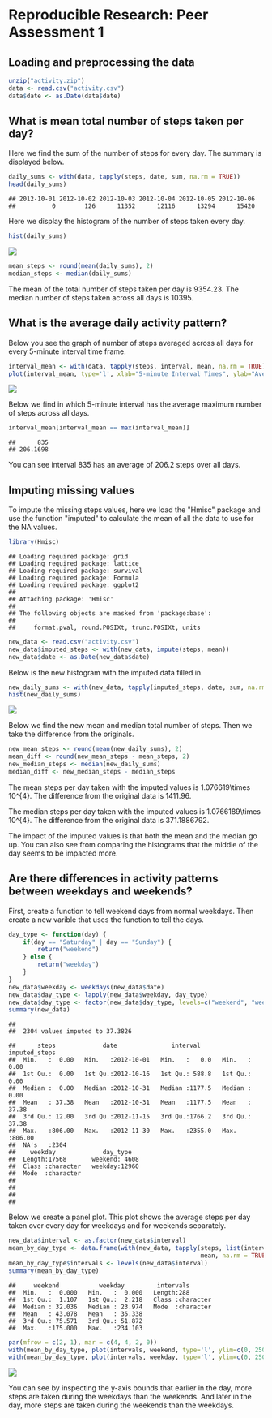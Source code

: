 # Reproducible Research: Peer Assessment 1


## Loading and preprocessing the data

```r
unzip("activity.zip")
data <- read.csv("activity.csv")
data$date <- as.Date(data$date)
```


## What is mean total number of steps taken per day?

Here we find the sum of the number of steps for every day.  The summary is displayed below.

```r
daily_sums <- with(data, tapply(steps, date, sum, na.rm = TRUE))
head(daily_sums)
```

```
## 2012-10-01 2012-10-02 2012-10-03 2012-10-04 2012-10-05 2012-10-06 
##          0        126      11352      12116      13294      15420
```
Here we display the histogram of the number of steps taken every day.

```r
hist(daily_sums)
```

![](PA1_template_files/figure-html/unnamed-chunk-3-1.png) 

```r
mean_steps <- round(mean(daily_sums), 2)
median_steps <- median(daily_sums)
```
The mean of the total number of steps taken per day is 9354.23. The median number of steps taken across all days is 10395.

## What is the average daily activity pattern?
Below you see the graph of number of steps averaged across all days for every 5-minute interval time frame.

```r
interval_mean <- with(data, tapply(steps, interval, mean, na.rm = TRUE))
plot(interval_mean, type='l', xlab="5-minute Interval Times", ylab="Average Number of Steps")
```

![](PA1_template_files/figure-html/unnamed-chunk-5-1.png) 
  
Below we find in which 5-minute interval has the average maximum number of steps across all days.

```r
interval_mean[interval_mean == max(interval_mean)]
```

```
##      835 
## 206.1698
```
You can see interval 835 has an average of 206.2 steps over all days.


## Imputing missing values
To impute the missing steps values, here we load the "Hmisc" package and use the function "imputed" to calculate the mean of all the data to use for the NA values.


```r
library(Hmisc)
```

```
## Loading required package: grid
## Loading required package: lattice
## Loading required package: survival
## Loading required package: Formula
## Loading required package: ggplot2
## 
## Attaching package: 'Hmisc'
## 
## The following objects are masked from 'package:base':
## 
##     format.pval, round.POSIXt, trunc.POSIXt, units
```

```r
new_data <- read.csv("activity.csv")
new_data$imputed_steps <- with(new_data, impute(steps, mean))
new_data$date <- as.Date(new_data$date)
```

Below is the new histogram with the imputed data filled in.

```r
new_daily_sums <- with(new_data, tapply(imputed_steps, date, sum, na.rm = TRUE))
hist(new_daily_sums)
```

![](PA1_template_files/figure-html/unnamed-chunk-8-1.png) 

Below we find the new mean and median total number of steps. Then we take the difference from the originals.

```r
new_mean_steps <- round(mean(new_daily_sums), 2)
mean_diff <- round(new_mean_steps - mean_steps, 2)
new_median_steps <- median(new_daily_sums)
median_diff <- new_median_steps - median_steps
```

The mean steps per day taken with the imputed values is 1.076619\times 10^{4}. The difference from the original data is 1411.96.  

The median steps per day taken with the imputed values is 1.0766189\times 10^{4}. The difference from the original data is 371.1886792.  

The impact of the imputed values is that both the mean and the median go up. You can also see from comparing the histograms that the middle of the day seems to be impacted more.

## Are there differences in activity patterns between weekdays and weekends?

First, create a function to tell weekend days from normal weekdays.  Then create a new varible that uses the function to tell the days.

```r
day_type <- function(day) {
    if(day == "Saturday" | day == "Sunday") {
        return("weekend")
    } else {
        return("weekday")
    }
}
new_data$weekday <- weekdays(new_data$date)
new_data$day_type <- lapply(new_data$weekday, day_type)
new_data$day_type <- factor(new_data$day_type, levels=c("weekend", "weekday"))
summary(new_data)
```

```
## 
##  2304 values imputed to 37.3826
```

```
##      steps             date               interval      imputed_steps   
##  Min.   :  0.00   Min.   :2012-10-01   Min.   :   0.0   Min.   :  0.00  
##  1st Qu.:  0.00   1st Qu.:2012-10-16   1st Qu.: 588.8   1st Qu.:  0.00  
##  Median :  0.00   Median :2012-10-31   Median :1177.5   Median :  0.00  
##  Mean   : 37.38   Mean   :2012-10-31   Mean   :1177.5   Mean   : 37.38  
##  3rd Qu.: 12.00   3rd Qu.:2012-11-15   3rd Qu.:1766.2   3rd Qu.: 37.38  
##  Max.   :806.00   Max.   :2012-11-30   Max.   :2355.0   Max.   :806.00  
##  NA's   :2304                                                           
##    weekday             day_type    
##  Length:17568       weekend: 4608  
##  Class :character   weekday:12960  
##  Mode  :character                  
##                                    
##                                    
##                                    
## 
```

Below we create a panel plot. This plot shows the average steps per day taken over every day for weekdays and for weekends separately.


```r
new_data$interval <- as.factor(new_data$interval)
mean_by_day_type <- data.frame(with(new_data, tapply(steps, list(interval, day_type),
                                                     mean, na.rm = TRUE)))
mean_by_day_type$intervals <- levels(new_data$interval)
summary(mean_by_day_type)
```

```
##     weekend           weekday         intervals        
##  Min.   :  0.000   Min.   :  0.000   Length:288        
##  1st Qu.:  1.107   1st Qu.:  2.218   Class :character  
##  Median : 32.036   Median : 23.974   Mode  :character  
##  Mean   : 43.078   Mean   : 35.338                     
##  3rd Qu.: 75.571   3rd Qu.: 51.872                     
##  Max.   :175.000   Max.   :234.103
```

```r
par(mfrow = c(2, 1), mar = c(4, 4, 2, 0))
with(mean_by_day_type, plot(intervals, weekend, type='l', ylim=c(0, 250)))
with(mean_by_day_type, plot(intervals, weekday, type='l', ylim=c(0, 250)))
```

![](PA1_template_files/figure-html/unnamed-chunk-11-1.png) 

You can see by inspecting the y-axis bounds that earlier in the day, more steps are taken during the weekdays than the weekends.  And later in the day, more steps are taken during the weekends than the weekdays.


